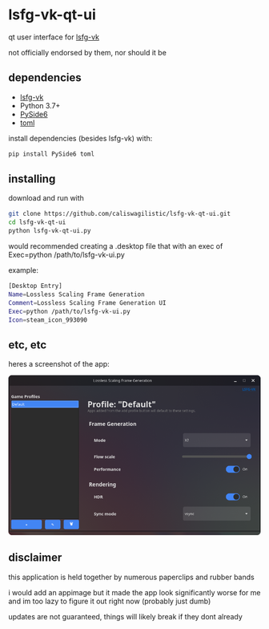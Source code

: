 # lsfg-vk-qt-ui
qt user interface for [lsfg-vk](https://github.com/PancakeTAS/lsfg-vk/)

not officially endorsed by them, nor should it be

## dependencies
- [lsfg-vk](https://github.com/PancakeTAS/lsfg-vk/)
- Python 3.7+
- [PySide6](https://pypi.org/project/PySide6/)
- [toml](https://pypi.org/project/toml/)

install dependencies (besides lsfg-vk) with:

```bash
pip install PySide6 toml
```

## installing
download and run with
```bash
git clone https://github.com/caliswagilistic/lsfg-vk-qt-ui.git
cd lsfg-vk-qt-ui
python lsfg-vk-qt-ui.py
```
would recommended creating a .desktop file that with an exec of Exec=python /path/to/lsfg-vk-ui.py

example:
```bash
[Desktop Entry]
Name=Lossless Scaling Frame Generation
Comment=Lossless Scaling Frame Generation UI
Exec=python /path/to/lsfg-vk-ui.py
Icon=steam_icon_993090

```

## etc, etc
heres a screenshot of the app:

![example](example.png)

## disclaimer
this application is held together by numerous paperclips and rubber bands

i would add an appimage but it made the app look significantly worse for me and im too lazy to figure it out right now (probably just dumb)

updates are not guaranteed, things will likely break if they dont already

